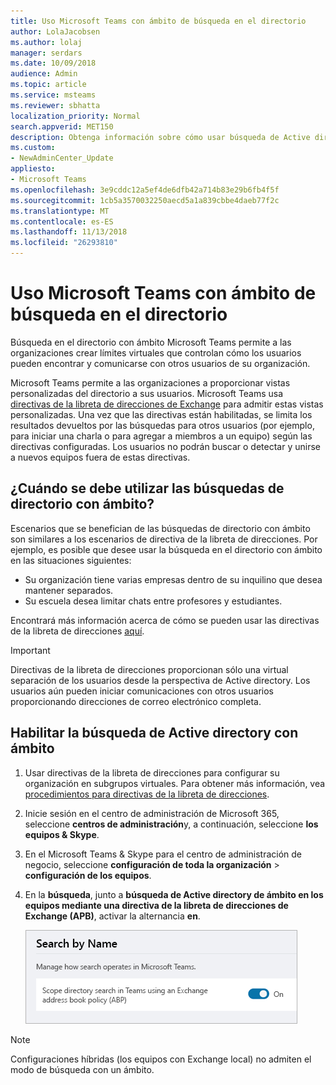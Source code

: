 ```yaml
---
title: Uso Microsoft Teams con ámbito de búsqueda en el directorio
author: LolaJacobsen
ms.author: lolaj
manager: serdars
ms.date: 10/09/2018
audience: Admin
ms.topic: article
ms.service: msteams
ms.reviewer: sbhatta
localization_priority: Normal
search.appverid: MET150
description: Obtenga información sobre cómo usar búsqueda de Active directory con ámbito de Microsoft Teams para proporcionar vistas personalizadas del directorio.
ms.custom:
- NewAdminCenter_Update
appliesto:
- Microsoft Teams
ms.openlocfilehash: 3e9cddc12a5ef4de6dfb42a714b83e29b6fb4f5f
ms.sourcegitcommit: 1cb5a3570032250aecd5a1a839cbbe4daeb77f2c
ms.translationtype: MT
ms.contentlocale: es-ES
ms.lasthandoff: 11/13/2018
ms.locfileid: "26293810"
---
```

# <a name="use-microsoft-teams-scoped-directory-search"></a>Uso Microsoft Teams con ámbito de búsqueda en el directorio

Búsqueda en el directorio con ámbito Microsoft Teams permite a las organizaciones crear límites virtuales que controlan cómo los usuarios pueden encontrar y comunicarse con otros usuarios de su organización. 

Microsoft Teams permite a las organizaciones a proporcionar vistas personalizadas del directorio a sus usuarios. Microsoft Teams usa [directivas de la libreta de direcciones de Exchange](https://docs.microsoft.com/en-us/Exchange/email-addresses-and-address-books/address-book-policies/address-book-policies?view=exchserver-2019) para admitir estas vistas personalizadas. Una vez que las directivas están habilitadas, se limita los resultados devueltos por las búsquedas para otros usuarios (por ejemplo, para iniciar una charla o para agregar a miembros a un equipo) según las directivas configuradas. Los usuarios no podrán buscar o detectar y unirse a nuevos equipos fuera de estas directivas. 

## <a name="when-should-you-use-scoped-directory-searches"></a>¿Cuándo se debe utilizar las búsquedas de directorio con ámbito?

Escenarios que se benefician de las búsquedas de directorio con ámbito son similares a los escenarios de directiva de la libreta de direcciones. Por ejemplo, es posible que desee usar la búsqueda en el directorio con ámbito en las situaciones siguientes:

- Su organización tiene varias empresas dentro de su inquilino que desea mantener separados. 
- Su escuela desea limitar chats entre profesores y estudiantes. 
 
Encontrará más información acerca de cómo se pueden usar las directivas de la libreta de direcciones [aquí](https://docs.microsoft.com/en-us/Exchange/email-addresses-and-address-books/address-book-policies/abp-scenarios?view=exchserver-2019).

> [!IMPORTANT]
> Directivas de la libreta de direcciones proporcionan sólo una virtual separación de los usuarios desde la perspectiva de Active directory. Los usuarios aún pueden iniciar comunicaciones con otros usuarios proporcionando direcciones de correo electrónico completa. 

## <a name="enable-scoped-directory-search"></a>Habilitar la búsqueda de Active directory con ámbito

1.  Usar directivas de la libreta de direcciones para configurar su organización en subgrupos virtuales. Para obtener más información, vea [procedimientos para directivas de la libreta de direcciones](https://docs.microsoft.com/en-us/Exchange/email-addresses-and-address-books/address-book-policies/abp-procedures?view=exchserver-2019).

2.  Inicie sesión en el centro de administración de Microsoft 365, seleccione **centros de administración**y, a continuación, seleccione **los equipos & Skype**.
 
3.  En el Microsoft Teams & Skype para el centro de administración de negocio, seleccione **configuración de toda la organización** > **configuración de los equipos**.

4.  En la **búsqueda**, junto a **búsqueda de Active directory de ámbito en los equipos mediante una directiva de la libreta de direcciones de Exchange (APB)**, activar la alternancia **en**. 

    ![Ámbito de búsqueda en el directorio en los equipos & Skype para el centro de administración de negocio](media/teams-scoped-directory-search-image1.png)

> [!NOTE]
> Configuraciones híbridas (los equipos con Exchange local) no admiten el modo de búsqueda con un ámbito. 

